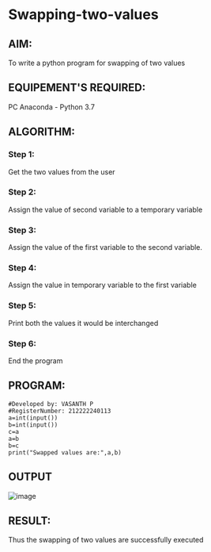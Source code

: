 # Swapping-two-values
## AIM:
To write a python program for swapping of two values
## EQUIPEMENT'S REQUIRED: 
PC
Anaconda - Python 3.7
## ALGORITHM: 
### Step 1:
Get the two values from the user
### Step 2: 
Assign the value of second variable to a temporary variable 
### Step 3: 
Assign the value of the first variable to the second variable.
### Step 4:  
Assign the value in temporary variable to the first variable
### Step 5: 
Print both the values it would be interchanged
### Step 6: 
End the program
## PROGRAM:
```
#Developed by: VASANTH P
#RegisterNumber: 212222240113
a=int(input())
b=int(input())
c=a
a=b
b=c
print("Swapped values are:",a,b)
```
## OUTPUT
![image](https://github.com/Vasanthpushpa/Swapping-two-values/assets/119291100/7c67b3b5-4a63-4ea0-8d46-92e938371872)


## RESULT:
Thus the swapping of two values are successfully executed



